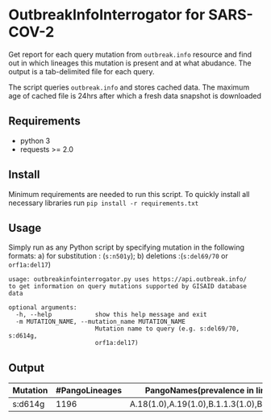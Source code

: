 # OutbreakInfoInterrogator for SARS-COV-2
Get report for each query mutation from `outbreak.info` resource and find out in which lineages this mutation is present and at what abudance. The output is a tab-delimited file for each query.

The script queries `outbreak.info` and stores cached data. The maximum age of cached file is 24hrs after which a fresh data snapshot is downloaded

## Requirements
- python 3
- requests >= 2.0

## Install
Minimum requirements are needed to run this script. To quickly install all necessary libraries run `pip install -r requirements.txt`


## Usage
Simply run as any Python script by specifying mutation in the following formats: a) for substitution <Gene>:<Substituion> (`s:n501y`); b) deletions <Gene>:<Deletion>(`s:del69/70` or `orf1a:del17`)

```
usage: outbreakinfointerrogator.py uses https://api.outbreak.info/ 
to get information on query mutations supported by GISAID database data

optional arguments:
  -h, --help            show this help message and exit
  -m MUTATION_NAME, --mutation_name MUTATION_NAME
                        Mutation name to query (e.g. s:del69/70, s:d614g,
                        orf1a:del17)
```


## Output

|Mutation|#PangoLineages|PangoNames(prevalence in lineage)|
|--------|--------------|---------------------------------|
|s:d614g|1196	|A.18(1.0),A.19(1.0),B.1.1.3(1.0),B.1.1.4(1.0)|